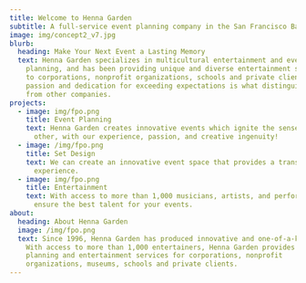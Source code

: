 ```yaml
---
title: Welcome to Henna Garden
subtitle: A full-service event planning company in the San Francisco Bay Area
image: img/concept2_v7.jpg
blurb:
  heading: Make Your Next Event a Lasting Memory
  text: Henna Garden specializes in multicultural entertainment and event
    planning, and has been providing unique and diverse entertainment services
    to corporations, nonprofit organizations, schools and private clients. Our
    passion and dedication for exceeding expectations is what distinguishes us
    from other companies.
projects:
  - image: img/fpo.png
    title: Event Planning
    text: Henna Garden creates innovative events which ignite the senses like no
      other, with our experience, passion, and creative ingenuity!
  - image: /img/fpo.png
    title: Set Design
    text: We can create an innovative event space that provides a transformative
      experience.
  - image: img/fpo.png
    title: Entertainment
    text: With access to more than 1,000 musicians, artists, and performers, we can
      ensure the best talent for your events.
about:
  heading: About Henna Garden
  image: /img/fpo.png
  text: Since 1996, Henna Garden has produced innovative and one-of-a-kind events.
    With access to more than 1,000 entertainers, Henna Garden provides event
    planning and entertainment services for corporations, nonprofit
    organizations, museums, schools and private clients.
---
```

